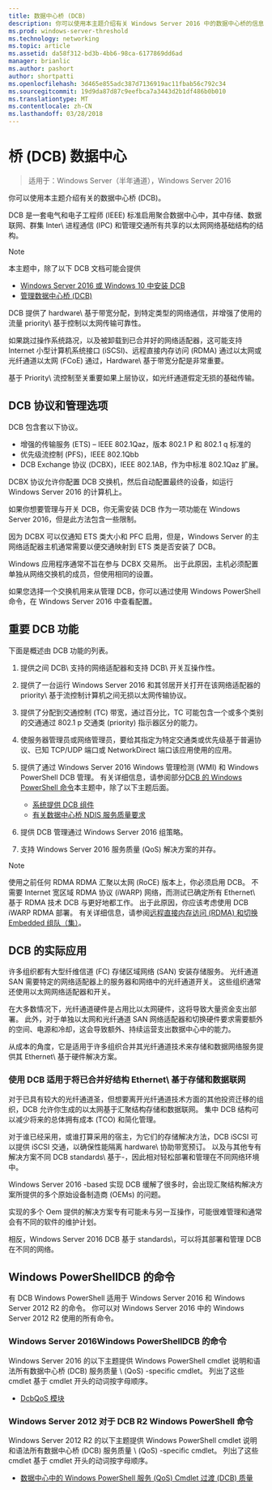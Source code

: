 ```yaml
---
title: 数据中心桥 (DCB)
description: 你可以使用本主题介绍有关 Windows Server 2016 中的数据中心桥的信息。
ms.prod: windows-server-threshold
ms.technology: networking
ms.topic: article
ms.assetid: da58f312-bd3b-4bb6-98ca-6177869dd6ad
manager: brianlic
ms.author: pashort
author: shortpatti
ms.openlocfilehash: 3d465e855adc387d7136919ac11fbab56c792c34
ms.sourcegitcommit: 19d9da87d87c9eefbca7a3443d2b1df486b0b010
ms.translationtype: MT
ms.contentlocale: zh-CN
ms.lasthandoff: 03/28/2018
---
```

# <a name="data-center-bridging-dcb"></a>桥 \(DCB\) 数据中心

>适用于：Windows Server（半年通道），Windows Server 2016

你可以使用本主题介绍有关的数据中心桥 \(DCB\)。

DCB 是一套电气和电子工程师 \(IEEE\) 标准启用聚合数据中心中，其中存储、数据联网、群集 Inter\ 进程通信 \(IPC\) 和管理交通所有共享的以太网网络基础结构的结构。

>[!NOTE]
>本主题中，除了以下 DCB 文档可能会提供
>
>- [Windows Server 2016 或 Windows 10 中安装 DCB](dcb-install.md)
>- [管理数据中心桥 (DCB)](dcb-manage.md)

DCB 提供了 hardware\ 基于带宽分配，到特定类型的网络通信，并增强了使用的流量 priority\ 基于控制以太网传输可靠性。

如果跳过操作系统路况，以及被卸载到已合并好的网络适配器，这可能支持 Internet 小型计算机系统接口 \(iSCSI\)、远程直接内存访问 \(RDMA\) 通过以太网或光纤通道以太网 \(FCoE\) 通过，Hardware\ 基于带宽分配是非常重要。

基于 Priority\ 流控制至关重要如果上层协议，如光纤通道假定无损的基础传输。

## <a name="dcb-protocols-and-management-options"></a>DCB 协议和管理选项

DCB 包含套以下协议。 

- 增强的传输服务 \(ETS\) – IEEE 802.1Qaz，版本 802.1 P 和 802.1 q 标准的
- 优先级流控制 \(PFS\)，IEEE 802.1Qbb 
- DCB Exchange 协议 \(DCBX\)，IEEE 802.1AB，作为中标准 802.1Qaz 扩展。

DCBX 协议允许你配置 DCB 交换机，然后自动配置最终的设备，如运行 Windows Server 2016 的计算机上。

如果你想要管理与开关 DCB，你无需安装 DCB 作为一项功能在 Windows Server 2016，但是此方法包含一些限制。

因为 DCBX 可以仅通知 ETS 类大小和 PFC 启用，但是，Windows Server 的主网络适配器主机通常需要以便交通映射到 ETS 类是否安装了 DCB。

Windows 应用程序通常不旨在参与 DCBX 交易所。 出于此原因，主机必须配置单独从网络交换机的成员，但使用相同的设置。

如果您选择一个交换机用来从管理 DCB，你可以通过使用 Windows PowerShell 命令，在 Windows Server 2016 中查看配置。

##  <a name="important-dcb-functionality"></a>重要 DCB 功能

下面是概述由 DCB 功能的列表。

1. 提供之间 DCB\ 支持的网络适配器和支持 DCB\ 开关互操作性。

2. 提供了一台运行 Windows Server 2016 和其邻居开关打开在该网络适配器的 priority\ 基于流控制计算机之间无损以太网传输协议。

3. 提供了分配到交通控制 \(TC\) 带宽，通过百分比，TC 可能包含一个或多个类别的交通通过 802.1 p 交通类 \(priority\) 指示器区分的能力。

4. 使服务器管理员或网络管理员，要给其指定为特定交通类或优先级基于普遍协议、已知 TCP/UDP 端口或 NetworkDirect 端口该应用使用的应用。

5. 提供了通过 Windows Server 2016 Windows 管理检测 \(WMI\) 和 Windows PowerShell DCB 管理。 有关详细信息，请参阅部分[DCB 的 Windows PowerShell 命令](#bkmk_wps)本主题中，除了以下主题后面。
    - [系统提供 DCB 组件](https://msdn.microsoft.com/windows/hardware/drivers/network/system-provided-dcb-components)
    - [有关数据中心桥 NDIS 服务质量要求](https://msdn.microsoft.com/windows/hardware/drivers/network/ndis-qos-requirements-for-data-center-bridging)

6. 提供 DCB 管理通过 Windows Server 2016 组策略。

7. 支持 Windows Server 2016 服务质量 \(QoS\) 解决方案的并存。

>[!NOTE]
>使用之前任何 RDMA RDMA 汇聚以太网 \(RoCE\) 版本上，你必须启用 DCB。 不需要 Internet 宽区域 RDMA 协议 \(iWARP\) 网络，而测试已确定所有 Ethernet\ 基于 RDMA 技术 DCB 与更好地都工作。 出于此原因，你应该考虑使用 DCB iWARP RDMA 部署。 有关详细信息，请参阅[远程直接内存访问 (RDMA) 和切换 Embedded 组队（集）](../../../virtualization/hyper-v-virtual-switch/RDMA-and-Switch-Embedded-Teaming.md)。

##  <a name="practical-applications-of-dcb"></a>DCB 的实际应用

许多组织都有大型纤维信道 \(FC\) 存储区域网络 \(SAN\) 安装存储服务。 光纤通道 SAN 需要特定的网络适配器上的服务器和网络中的光纤通道开关。 这些组织通常还使用以太网网络适配器和开关。

在大多数情况下，光纤通道硬件是占用比以太网硬件，这将导致大量资金支出部署。 此外，对于单独以太网和光纤通道 SAN 网络适配器和切换硬件要求需要额外的空间、电源和冷却，这会导致额外、持续运营支出数据中心中的能力。

从成本的角度，它是适用于许多组织合并其光纤通道技术来存储和数据网络服务提供其 Ethernet\ 基于硬件解决方案。

### <a name="using-dcb-for-an-ethernet-based-converged-fabric-for-storage-and-data-networking"></a>使用 DCB 适用于将已合并好结构 Ethernet\ 基于存储和数据联网

对于已具有较大的光纤通道圣，但想要离开光纤通道技术方面的其他投资迁移的组织，DCB 允许你生成的以太网基于汇聚结构存储和数据联网。 集中 DCB 结构可以减少将来的总体拥有成本 \(TCO\) 和简化管理。

对于谁已经采用，或谁打算采用的宿主，为它们的存储解决方法，DCB iSCSI 可以提供 iSCSI 交通，以确保性能隔离 hardware\ 协助带宽预订。 以及与其他专有解决方案不同 DCB standards\ 基于-，因此相对轻松部署和管理在不同网络环境中。

Windows Server 2016 \-based 实现 DCB 缓解了很多时，会出现汇聚结构解决方案所提供的多个原始设备制造商 \(OEMs\) 的问题。

实现的多个 Oem 提供的解决方案专有可能未与另一互操作，可能很难管理和通常会有不同的软件的维护计划。 

相反，Windows Server 2016 DCB 基于 standards\，可以将其部署和管理 DCB 在不同的网络。

## <a name="bkmk_wps"></a>Windows PowerShellDCB 的命令

有 DCB Windows PowerShell 适用于 Windows Server 2016 和 Windows Server 2012 R2 的命令。 你可以对 Windows Server 2016 中的 Windows Server 2012 R2 使用的所有命令。

### <a name="windows-server-2016-windows-powershell-commands-for-dcb"></a>Windows Server 2016Windows PowerShellDCB 的命令

Windows Server 2016 的以下主题提供 Windows PowerShell cmdlet 说明和语法所有数据中心桥 \(DCB\) 服务质量 \ (QoS\) \-specific cmdlet。 列出了这些 cmdlet 基于 cmdlet 开头的动词按字母顺序。

- [DcbQoS 模块](https://technet.microsoft.com/itpro/powershell/windows/dcbqos/dcbqos)

### <a name="windows-server-2012-r2-windows-powershell-commands-for-dcb"></a>Windows Server 2012 对于 DCB R2 Windows PowerShell 命令

Windows Server 2012 R2 的以下主题提供 Windows PowerShell cmdlet 说明和语法所有数据中心桥 \(DCB\) 服务质量 \ (QoS\) \-specific cmdlet。 列出了这些 cmdlet 基于 cmdlet 开头的动词按字母顺序。

- [数据中心中的 Windows PowerShell 服务 (QoS) Cmdlet 过渡 (DCB) 质量](https://technet.microsoft.com/library/hh967440.aspx)
